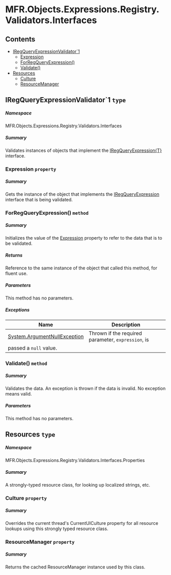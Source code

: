 <a name='assembly'></a>
# MFR.Objects.Expressions.Registry.Validators.Interfaces

## Contents

- [IRegQueryExpressionValidator\`1](#T-MFR-Objects-Expressions-Registry-Validators-Interfaces-IRegQueryExpressionValidator`1 'MFR.Objects.Expressions.Registry.Validators.Interfaces.IRegQueryExpressionValidator`1')
  - [Expression](#P-MFR-Objects-Expressions-Registry-Validators-Interfaces-IRegQueryExpressionValidator`1-Expression 'MFR.Objects.Expressions.Registry.Validators.Interfaces.IRegQueryExpressionValidator`1.Expression')
  - [ForRegQueryExpression()](#M-MFR-Objects-Expressions-Registry-Validators-Interfaces-IRegQueryExpressionValidator`1-ForRegQueryExpression-MFR-Objects-Expressions-Registry-Interfaces-IRegQueryExpression{`0}- 'MFR.Objects.Expressions.Registry.Validators.Interfaces.IRegQueryExpressionValidator`1.ForRegQueryExpression(MFR.Objects.Expressions.Registry.Interfaces.IRegQueryExpression{`0})')
  - [Validate()](#M-MFR-Objects-Expressions-Registry-Validators-Interfaces-IRegQueryExpressionValidator`1-Validate 'MFR.Objects.Expressions.Registry.Validators.Interfaces.IRegQueryExpressionValidator`1.Validate')
- [Resources](#T-MFR-Objects-Expressions-Registry-Validators-Interfaces-Properties-Resources 'MFR.Objects.Expressions.Registry.Validators.Interfaces.Properties.Resources')
  - [Culture](#P-MFR-Objects-Expressions-Registry-Validators-Interfaces-Properties-Resources-Culture 'MFR.Objects.Expressions.Registry.Validators.Interfaces.Properties.Resources.Culture')
  - [ResourceManager](#P-MFR-Objects-Expressions-Registry-Validators-Interfaces-Properties-Resources-ResourceManager 'MFR.Objects.Expressions.Registry.Validators.Interfaces.Properties.Resources.ResourceManager')

<a name='T-MFR-Objects-Expressions-Registry-Validators-Interfaces-IRegQueryExpressionValidator`1'></a>
## IRegQueryExpressionValidator\`1 `type`

##### Namespace

MFR.Objects.Expressions.Registry.Validators.Interfaces

##### Summary

Validates instances of objects that implement the
[IRegQueryExpression{T}](#T-MFR-Objects-IRegQueryExpression{T} 'MFR.Objects.IRegQueryExpression{T}')
interface.

<a name='P-MFR-Objects-Expressions-Registry-Validators-Interfaces-IRegQueryExpressionValidator`1-Expression'></a>
### Expression `property`

##### Summary

Gets the instance of the object that implements the
[IRegQueryExpression](#T-MFR-Objects-IRegQueryExpression 'MFR.Objects.IRegQueryExpression')
interface
that is being validated.

<a name='M-MFR-Objects-Expressions-Registry-Validators-Interfaces-IRegQueryExpressionValidator`1-ForRegQueryExpression-MFR-Objects-Expressions-Registry-Interfaces-IRegQueryExpression{`0}-'></a>
### ForRegQueryExpression() `method`

##### Summary

Initializes the value of the
[Expression](#P-MFR-Objects-IRegQueryExpressionValidator-Expression 'MFR.Objects.IRegQueryExpressionValidator.Expression')
property to refer to the data that is to be validated.

##### Returns

Reference to the same instance of the object that called this
method, for fluent use.

##### Parameters

This method has no parameters.

##### Exceptions

| Name | Description |
| ---- | ----------- |
| [System.ArgumentNullException](http://msdn.microsoft.com/query/dev14.query?appId=Dev14IDEF1&l=EN-US&k=k:System.ArgumentNullException 'System.ArgumentNullException') | Thrown if the required parameter, `expression`, is
passed a `null` value. |

<a name='M-MFR-Objects-Expressions-Registry-Validators-Interfaces-IRegQueryExpressionValidator`1-Validate'></a>
### Validate() `method`

##### Summary

Validates the data. An exception is thrown if the data is invalid.
No exception means valid.

##### Parameters

This method has no parameters.

<a name='T-MFR-Objects-Expressions-Registry-Validators-Interfaces-Properties-Resources'></a>
## Resources `type`

##### Namespace

MFR.Objects.Expressions.Registry.Validators.Interfaces.Properties

##### Summary

A strongly-typed resource class, for looking up localized strings, etc.

<a name='P-MFR-Objects-Expressions-Registry-Validators-Interfaces-Properties-Resources-Culture'></a>
### Culture `property`

##### Summary

Overrides the current thread's CurrentUICulture property for all
  resource lookups using this strongly typed resource class.

<a name='P-MFR-Objects-Expressions-Registry-Validators-Interfaces-Properties-Resources-ResourceManager'></a>
### ResourceManager `property`

##### Summary

Returns the cached ResourceManager instance used by this class.

